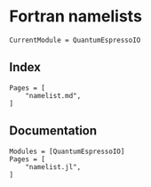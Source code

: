# Fortran namelists

```@meta
CurrentModule = QuantumEspressoIO
```

## Index

```@index
Pages = [
    "namelist.md",
]
```

## Documentation

```@autodocs
Modules = [QuantumEspressoIO]
Pages = [
    "namelist.jl",
]
```
